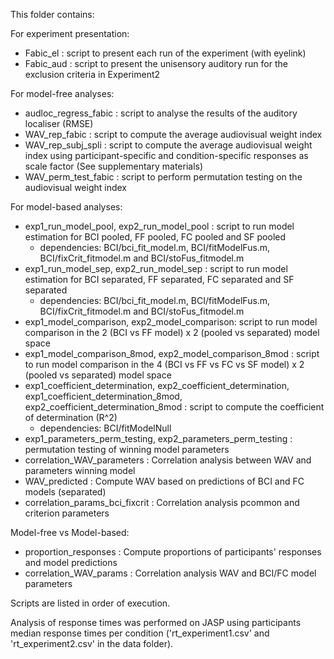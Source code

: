 This folder contains:

For experiment presentation:
* Fabic_el : script to present each run of the experiment (with eyelink)
* Fabic_aud : script to present the unisensory auditory run for the exclusion criteria in Experiment2

For model-free analyses:
* audloc_regress_fabic : script to analyse the results of the auditory localiser (RMSE)
* WAV_rep_fabic : script to compute the average audiovisual weight index
* WAV_rep_subj_spli : script to compute the average audiovisual weight index using participant-specific and condition-specific responses as scale factor (See supplementary materials)
* WAV_perm_test_fabic : script to perform permutation testing on the audiovisual weight index

For model-based analyses:
* exp1_run_model_pool, exp2_run_model_pool : script to run model estimation for BCI pooled, FF pooled, FC pooled and SF pooled
  - dependencies: BCI/bci_fit_model.m, BCI/fitModelFus.m, BCI/fixCrit_fitmodel.m and BCI/stoFus_fitmodel.m
* exp1_run_model_sep, exp2_run_model_sep : script to run model estimation for BCI separated, FF separated, FC separated and SF separated
  - dependencies: BCI/bci_fit_model.m, BCI/fitModelFus.m, BCI/fixCrit_fitmodel.m and BCI/stoFus_fitmodel.m
* exp1_model_comparison, exp2_model_comparison: script to run model comparison in the 2 (BCI vs FF model) x 2 (pooled vs separated) model space
* exp1_model_comparison_8mod, exp2_model_comparison_8mod : script to run model comparison in the 4 (BCI vs FF vs FC vs SF model) x 2 (pooled vs separated) model space
* exp1_coefficient_determination, exp2_coefficient_determination, exp1_coefficient_determination_8mod, exp2_coefficient_determination_8mod : script to compute the coefficient of determination (R^2)
  - dependencies: BCI/fitModelNull
* exp1_parameters_perm_testing, exp2_parameters_perm_testing : permutation testing of winning model parameters
* correlation_WAV_parameters : Correlation analysis between WAV and parameters winning model
* WAV_predicted : Compute WAV based on predictions of BCI and FC models (separated)
* correlation_params_bci_fixcrit : Correlation analysis pcommon and criterion parameters

Model-free vs Model-based:
* proportion_responses : Compute proportions of participants' responses and model predictions
* correlation_WAV_params : Correlation analysis WAV and BCI/FC model parameters 

Scripts are listed in order of execution.

Analysis of response times was performed on JASP using participants median response times per condition ('rt_experiment1.csv' and 'rt_experiment2.csv' in the data folder).
